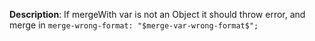 __Description__: If mergeWith var is not an Object it should throw error, and merge in `merge-wrong-format: "$merge-var-wrong-format$";`
